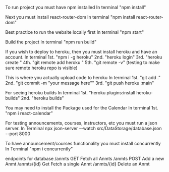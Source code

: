 To run project you must have npm installed
In terminal "npm install"

Next you must install react-router-dom
In terminal "npm install react-router-dom"

Best practice to run the website locally first
In terminal "npm start"

Build the project
In terminal "npm run build"

If you wish to deploy to heroku, then you must install heroku and have an account.
In terminal
1st. "npm i -g heroku"
2nd. "heroku login"
3rd. "heroku create <projectname>"
4th. "git remote add heroku <gitremotelink>"
5th. "git remote -v" (testing to make sure remote heroku repo is visible)

This is where you actually upload code to heroku
In terminal 
1st. "git add ."
2nd. "git commit -m "your message here""
3rd. "git push heroku <yourbranchname>:main"

For seeing heroku builds
In terminal
1st. "heroku plugins:install heroku-builds"
2nd. "heroku builds"

You may need to install the Package used for the Calendar
In terminal 
1st. "npm i react-calendar"

For testing announcements, courses, instructors, etc you must run a json server.
In Terminal
npx json-server --watch src/DataStorage/database.json --port 8000

To have announcement/courses functionality you must install concurrently
In Terminal
"npm i concurrently"

endpoints for database
/anmts GET Fetch all Anmts
/anmts POST Add a new Anmt
/anmts/{id} Get Fetch a single Anmt
/anmts/{id} Delete an Anmt
